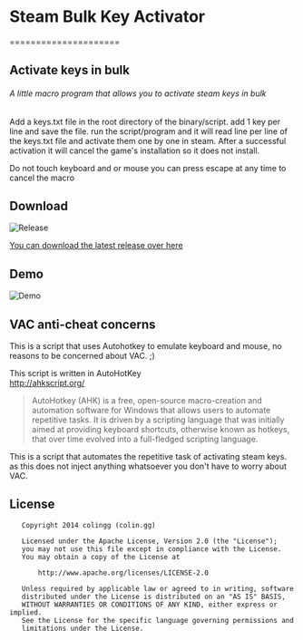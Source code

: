 # Steam Bulk Key Activator
=====================

## Activate keys in bulk
###### A little macro program that allows you to activate steam keys in bulk

Add a keys.txt file in the root directory of the binary/script.
add 1 key per line and save the file.
run the script/program and it will read line per line of the keys.txt file and activate them one by one in steam.
After a successful activation it will cancel the game's installation so it does not install.
	
Do not touch keyboard and or mouse
you can press escape at any time to cancel the macro

## Download 	

![Release](https://raw.githubusercontent.com/colingg/SteamBulkKeyActivator/master/Recources/web/Releases.png)

[You can download the latest release over here](https://github.com/colingg/SteamBulkKeyActivator/releases)

## Demo
![Demo](https://raw.githubusercontent.com/colingg/SteamBulkKeyActivator/master/Recources/web/demo.gif)

## VAC anti-cheat concerns
This is a script that uses Autohotkey to emulate keyboard and mouse, no reasons to be concerned about VAC. ;)

This script is written in AutoHotKey  
http://ahkscript.org/
> AutoHotkey (AHK) is a free, open-source macro-creation and automation software for Windows that allows users to automate repetitive tasks. It is driven by a scripting language that was initially aimed at providing keyboard shortcuts, otherwise known as hotkeys, that over time evolved into a full-fledged scripting language. 

This is a script that automates the repetitive task of activating steam keys. as this does not inject anything whatsoever you don't have to worry about VAC.

## License
	   Copyright 2014 colingg (colin.gg)

	   Licensed under the Apache License, Version 2.0 (the "License");
	   you may not use this file except in compliance with the License.
	   You may obtain a copy of the License at

		   http://www.apache.org/licenses/LICENSE-2.0

	   Unless required by applicable law or agreed to in writing, software
	   distributed under the License is distributed on an "AS IS" BASIS,
	   WITHOUT WARRANTIES OR CONDITIONS OF ANY KIND, either express or implied.
	   See the License for the specific language governing permissions and
	   limitations under the License.
